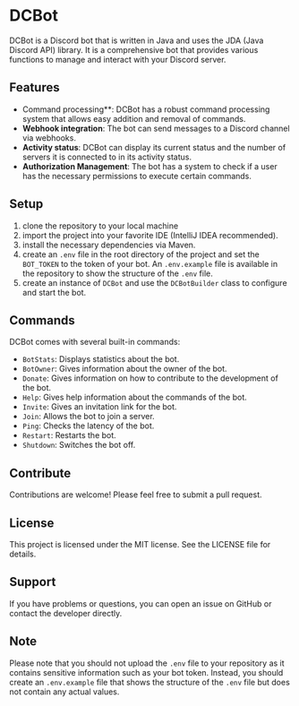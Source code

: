 # DCBot

DCBot is a Discord bot that is written in Java and uses the JDA (Java Discord API) library. It is a comprehensive bot that provides various functions to manage and interact with your Discord server.

## Features

- Command processing**: DCBot has a robust command processing system that allows easy addition and removal of commands.
- **Webhook integration**: The bot can send messages to a Discord channel via webhooks.
- **Activity status**: DCBot can display its current status and the number of servers it is connected to in its activity status.
- **Authorization Management**: The bot has a system to check if a user has the necessary permissions to execute certain commands.

## Setup

1. clone the repository to your local machine
2. import the project into your favorite IDE (IntelliJ IDEA recommended).
3. install the necessary dependencies via Maven.
4. create an `.env` file in the root directory of the project and set the `BOT_TOKEN` to the token of your bot. An `.env.example` file is available in the repository to show the structure of the `.env` file.
5. create an instance of `DCBot` and use the `DCBotBuilder` class to configure and start the bot.

## Commands

DCBot comes with several built-in commands:

- `BotStats`: Displays statistics about the bot.
- `BotOwner`: Gives information about the owner of the bot.
- `Donate`: Gives information on how to contribute to the development of the bot.
- `Help`: Gives help information about the commands of the bot.
- `Invite`: Gives an invitation link for the bot.
- `Join`: Allows the bot to join a server.
- `Ping`: Checks the latency of the bot.
- `Restart`: Restarts the bot.
- `Shutdown`: Switches the bot off.

## Contribute

Contributions are welcome! Please feel free to submit a pull request.

## License

This project is licensed under the MIT license. See the LICENSE file for details.

## Support

If you have problems or questions, you can open an issue on GitHub or contact the developer directly.

## Note

Please note that you should not upload the `.env` file to your repository as it contains sensitive information such as your bot token. Instead, you should create an `.env.example` file that shows the structure of the `.env` file but does not contain any actual values.